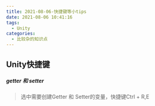 ```yaml
---
title: 2021-08-06-快捷键等小tips
date: 2021-08-06 10:41:16
tags:
  - Unity
categories:
  - 比较杂的知识点
---
```


## Unity快捷键

##### getter 和 setter

> 选中需要创建Getter 和 Setter的变量，快捷键Ctrl + R,E

<!-- more -->
